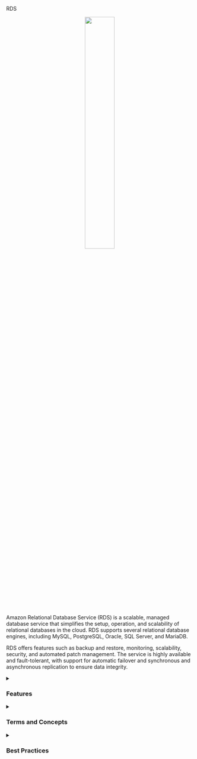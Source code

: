 RDS
<div align="center">
  <img src="https://cdn.freebiesupply.com/logos/thumbs/2x/aws-rds-logo.png" width="40%">
</div>
<br>
<br>
<p>
Amazon Relational Database Service (RDS) is a scalable, managed database service that simplifies the setup, operation, and scalability of relational databases in the cloud. RDS supports several relational database engines, including MySQL, PostgreSQL, Oracle, SQL Server, and MariaDB.
</p>

RDS offers features such as backup and restore, monitoring, scalability, security, and automated patch management. The service is highly available and fault-tolerant, with support for automatic failover and synchronous and asynchronous replication to ensure data integrity.
<details><summary><h3>Features</h3></summary>
<ul>
    <li><b>Scalability:</b> RDS allows you to increase or decrease database capacity quickly and easily without interruption of service.</li>
    <li><b>Availability:</b> RDS is designed to be highly available and fault-tolerant, with support for automatic failover and synchronous and asynchronous replication.</li>
    <li><b>Backup and restore:</b> RDS provides integrated backup and restore capabilities, allowing you to create automatic and on-demand backups and restore databases from those backups.</li>
    <li><b>Monitoring:</b> RDS offers monitoring features to help track database performance and quickly detect problems.</li>
    <li><b>Patch management:</b> RDS provides automated patch management to keep the database up to date and protected against known security vulnerabilities.</li>
    <li><b>Security:</b> RDS offers advanced security features, including data encryption at rest and in transit, role-based access control, and compatibility with Amazon VPC to protect the database in a virtual private network.</li>
</ul> 
</details>
<details><summary><h3>Terms and Concepts</h3></summary>
<ul>
  <li><b>Relational Database:</b> A relational database is a collection of tables that relate to each other through primary and foreign keys.</li>
  <li><b>Database Instance:</b> A database instance is a copy of the database running on a dedicated server in the cloud. You can configure the database instance size and the amount of associated storage.</li>
  <li><b>Snapshot:</b> A snapshot is a copy of the database data at a particular point in time. You can create snapshots manually or schedule them to be created automatically.</li>
  <li><b>Multi-AZ:</b> The Multi-AZ option creates a synchronous replica of the database in a secondary availability zone, increasing the availability and durability of the database.</li>
  <li><b>Read Replica:</b> A read replica is a copy of the database that can be used for data reading, increasing query scalability and performance.</li>
  <li><b>Endpoint:</b> An endpoint is an entry point for accessing an RDS database. Endpoints are used to connect to RDS database instances.</li>
  <li><b>System Parameters:</b> System parameters control the behavior of RDS database instances. They can be modified to adjust the performance and configuration of the database.</li>
  <li><b>Disaster Recovery Options:</b> RDS offers several disaster recovery options, including automatic backups, manual snapshots, and multi-AZ replication.</li>
  <li><b>Aurora:</b> Amazon Aurora is a MySQL and PostgreSQL-compatible relational database service that offers superior scalability, durability, and performance compared to other RDS databases.</li>
</ul>
</details>

<details><summary><h3>Best Practices</h3></summary>
<ul>
  <li>Correctly define primary keys for tables to ensure scalability and query performance</li>
  <li>Use adequate capacity provisioning to avoid increased costs and decreased query performance</li>
  <li>Use Amazon RDS encryption options to protect confidential data in transit and at rest</li>
  <li>Regularly back up database data and regularly test disaster recovery</li>
  <li>Use Amazon RDS security groups to control database access</li>
  <li>Monitor Amazon RDS performance and usage with Amazon CloudWatch and set alerts for anomalies or security issues</li>
  <li>Use multiple availability zones to increase database availability and durability</li>
  <li>Use Amazon RDS Performance Insights to get a detailed view of database performance and identify bottlenecks</li>
</ul> 

These best practices will help ensure that your Amazon RDS database is optimized for scalability, availability, and security, ensuring that your applications can run effectively and efficiently.
</details>
